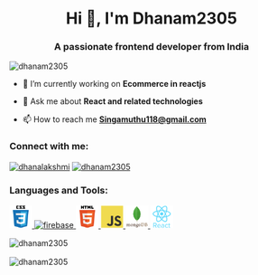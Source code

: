 <h1 align="center">Hi 👋, I'm Dhanam2305</h1>
<h3 align="center">A passionate frontend developer from India</h3>

<p align="left"> <img src="https://komarev.com/ghpvc/?username=dhanam2305&label=Profile%20views&color=0e75b6&style=flat" alt="dhanam2305" /> </p>

- 🔭 I’m currently working on **Ecommerce in reactjs**

- 💬 Ask me about **React and related technologies**

- 📫 How to reach me **Singamuthu118@gmail.com**

<h3 align="left">Connect with me:</h3>
<p align="left">
<a href="https://fb.com/dhanalakshmi" target="blank"><img align="center" src="https://raw.githubusercontent.com/rahuldkjain/github-profile-readme-generator/master/src/images/icons/Social/facebook.svg" alt="dhanalakshmi" height="30" width="40" /></a>
<a href="https://instagram.com/dhanam2305" target="blank"><img align="center" src="https://raw.githubusercontent.com/rahuldkjain/github-profile-readme-generator/master/src/images/icons/Social/instagram.svg" alt="dhanam2305" height="30" width="40" /></a>
</p>

<h3 align="left">Languages and Tools:</h3>
<p align="left"> <a href="https://www.w3schools.com/css/" target="_blank" rel="noreferrer"> <img src="https://raw.githubusercontent.com/devicons/devicon/master/icons/css3/css3-original-wordmark.svg" alt="css3" width="40" height="40"/> </a> <a href="https://firebase.google.com/" target="_blank" rel="noreferrer"> <img src="https://www.vectorlogo.zone/logos/firebase/firebase-icon.svg" alt="firebase" width="40" height="40"/> </a> <a href="https://www.w3.org/html/" target="_blank" rel="noreferrer"> <img src="https://raw.githubusercontent.com/devicons/devicon/master/icons/html5/html5-original-wordmark.svg" alt="html5" width="40" height="40"/> </a> <a href="https://developer.mozilla.org/en-US/docs/Web/JavaScript" target="_blank" rel="noreferrer"> <img src="https://raw.githubusercontent.com/devicons/devicon/master/icons/javascript/javascript-original.svg" alt="javascript" width="40" height="40"/> </a> <a href="https://www.mongodb.com/" target="_blank" rel="noreferrer"> <img src="https://raw.githubusercontent.com/devicons/devicon/master/icons/mongodb/mongodb-original-wordmark.svg" alt="mongodb" width="40" height="40"/> </a> <a href="https://reactjs.org/" target="_blank" rel="noreferrer"> <img src="https://raw.githubusercontent.com/devicons/devicon/master/icons/react/react-original-wordmark.svg" alt="react" width="40" height="40"/> </a> </p>

<p><img align="center" src="https://github-readme-stats.vercel.app/api/top-langs?username=dhanam2305&show_icons=true&locale=en&layout=compact" alt="dhanam2305" /></p>

<p><img align="center" src="https://github-readme-streak-stats.herokuapp.com/?user=dhanam2305&" alt="dhanam2305" /></p>

